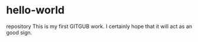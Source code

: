 # hello-world
repository
This is my first GITGUB work. I certainly hope that it will act as an good sign. 

